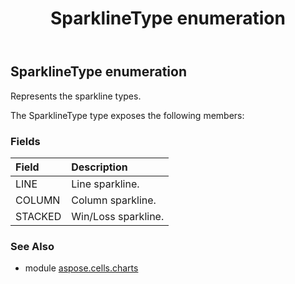 ﻿---
title: SparklineType enumeration
second_title: Aspose.Cells for Python via .NET API References
description: 
type: docs
weight: 630
url: /aspose.cells.charts/sparklinetype/
is_root: false
---

## SparklineType enumeration

Represents the sparkline types.



The SparklineType type exposes the following members:

### Fields
| Field | Description |
| :- | :- |
| LINE | Line sparkline. |
| COLUMN | Column sparkline. |
| STACKED | Win/Loss sparkline. |



### See Also
* module [aspose.cells.charts](..)
